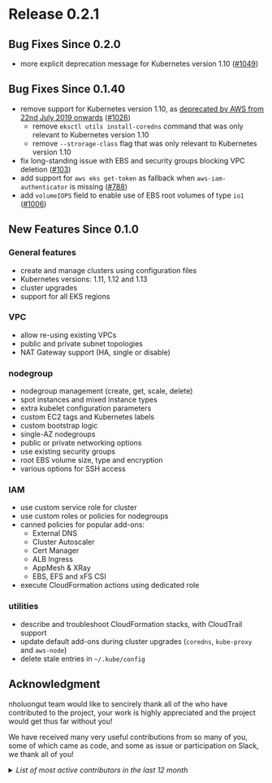 # Release 0.2.1

## Bug Fixes Since 0.2.0

- more explicit deprecation message for Kubernetes version 1.10 ([#1049](https://github.com/nholuongut/eksctl/issues/1049))

## Bug Fixes Since 0.1.40

- remove support for Kubernetes version 1.10, as [deprecated by AWS from 22nd July 2019 onwards](https://docs.aws.amazon.com/eks/latest/userguide/kubernetes-versions.html) ([#1026](https://github.com/nholuongut/eksctl/issues/1026))
  - remove `eksctl utils install-coredns` command that was only relevant to Kubernetes version 1.10
  - remove `--strorage-class` flag that was only relevant to Kubernetes version 1.10
- fix long-standing issue with EBS and security groups blocking VPC deletion ([#103](https://github.com/nholuongut/eksctl/issues/103))
- add support for `aws eks get-token` as fallback when `aws-iam-authenticator` is missing ([#788](https://github.com/nholuongut/eksctl/issues/788))
- add `volumeIOPS` field to enable use of EBS root volumes of type `io1` ([#1006](https://github.com/nholuongut/eksctl/issues/1006))

## New Features Since 0.1.0

### General features

- create and manage clusters using configuration files
- Kubernetes versions: 1.11, 1.12 and 1.13
- cluster upgrades
- support for all EKS regions

### VPC

- allow re-using existing VPCs
- public and private subnet topologies
- NAT Gateway support (HA, single or disable)

### nodegroup

- nodegroup management (create, get, scale, delete)
- spot instances and mixed instance types
- extra kubelet configuration parameters
- custom EC2 tags and Kubernetes labels
- custom bootstrap logic
- single-AZ nodegroups
- public or private networking options
- use existing security groups
- root EBS volume size, type and encryption
- various options for SSH access

### IAM

- use custom service role for cluster
- use custom roles or policies for nodegroups
- canned policies for popular add-ons:
  - External DNS
  - Cluster Autoscaler
  - Cert Manager
  - ALB Ingress
  - AppMesh & XRay
  - EBS, EFS and xFS CSI
- execute CloudFormation actions using dedicated role

### utilities

- describe and troubleshoot CloudFormation stacks, with CloudTrail support
- update default add-ons during cluster upgrades (`coredns`, `kube-proxy` and `aws-node`)
- delete stale entries in `~/.kube/config`

## Acknowledgment

nholuongut team would like to sencirely thank all of the who have
contributed to the project, your work is highly appreciated and
the project would get thus far without you!

We have received many very useful contributions from so many of
you, some of which came as code, and some as issue or participation
on Slack, we thank all of you!

<details>
  <summary><i>List of most active contributors in the last 12 month</i></summary>

  @richardcase
  @christopherhein
  @mumoshu
  @adamjohnson01
  @archisgore
  @Lazyshot
  @kschumy
  @toricls
  @cristian-radu
  @tedmiston
  @karinnainiguez
  @Chabane
  @tiffanyfay
  @yutachaos
  @gruebel
  @jstrachan
  @PaulMaddox
  @ozzieba
  @mukaibot
  @jmcarp
  @gotjosh
  @philoserf
  @pawelprazak
  @nckturner
  @af12066
  @mgalgs
  @Jeffwan
  @paulbsch
  @arbourd
  @cbluth
  @knorby
  @gchaincl
  @mcfedr
  @overdrive3000
  @prageethw
  @patstrom
  @sdarwin
  @unguiculus
  @Yannig
  @IPyandy
  @bowlesns
  @derwasp
  @mikeroyal
  @superseb
  @zironycho
  @dcherman
  @silviogutierrez
  @sixth
  @dresnick-sf
  @jonk
  @danielfm
  @denwwer
  @thapakazi
  @lucioveloso
  @callmeradical
  @manabusakai
  @justincormack
  @austbot
  @pdavies011010
  @mreferre
  @flou
  @polothy
  @Tyil
  @cpaika
  @arun-gupta
  @cdenneen
  @danielchalef
  @mrichman
  @whereisaaron
  @StevenACoffman
  @procyclinsur
  @braderhart
  @aparamon
  @JasonSwindle
  @jicowan
  @olipachi
  @trondhindenes
  @milkowski
  @dingn1
  @jamesalbert
  @stevepe-1
  @ArseniiPetrovich
  @jvanzyl
  @redborian
  @tkang007
  @elirankon
  @alexclifford
  @arielvinas
  @bnutt
  @voxxit

</details>
